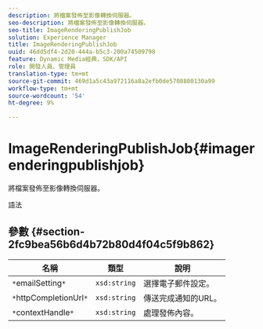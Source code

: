 ```yaml
---
description: 將檔案發佈至影像轉換伺服器。
seo-description: 將檔案發佈至影像轉換伺服器。
seo-title: ImageRenderingPublishJob
solution: Experience Manager
title: ImageRenderingPublishJob
uuid: 46dd5df4-2d20-444a-b5c3-200a74509798
feature: Dynamic Media經典，SDK/API
role: 開發人員、管理員
translation-type: tm+mt
source-git-commit: 469d1a5c43a972116a8a2efb0de5708800130a99
workflow-type: tm+mt
source-wordcount: '54'
ht-degree: 9%

---
```



# ImageRenderingPublishJob{#imagerenderingpublishjob}

將檔案發佈至影像轉換伺服器。

語法

## 參數 {#section-2fc9bea56b6d4b72b80d4f04c5f9b862}

| 名稱 | 類型 | 說明 |
|---|---|---|
| `*`emailSetting`*` | `xsd:string` | 選擇電子郵件設定。 |
| `*`httpCompletionUrl`*` | `xsd:string` | 傳送完成通知的URL。 |
| `*`contextHandle`*` | `xsd:string` | 處理發佈內容。 |

